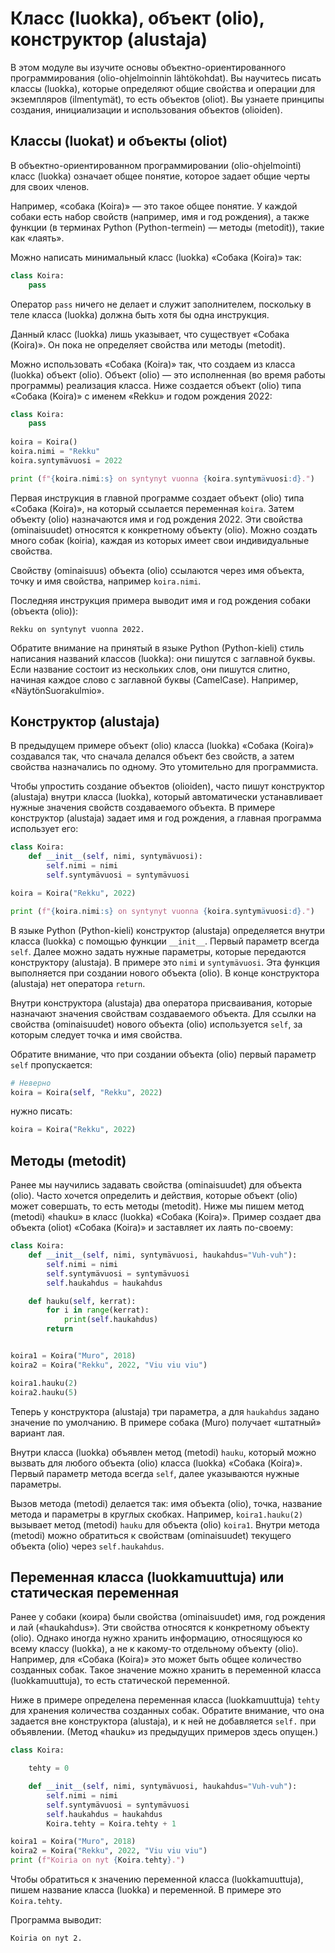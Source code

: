 # Класс (luokka), объект (olio), конструктор (alustaja)

В этом модуле вы изучите основы объектно-ориентированного программирования (olio-ohjelmoinnin lähtökohdat). Вы научитесь писать классы (luokka), которые определяют общие свойства и операции для экземпляров (ilmentymät), то есть объектов (oliot). Вы узнаете принципы создания, инициализации и использования объектов (olioiden).

## Классы (luokat) и объекты (oliot)

В объектно-ориентированном программировании (olio-ohjelmointi) класс (luokka) означает общее понятие, которое задает общие черты для своих членов. 

Например, «собака (Koira)» — это такое общее понятие. У каждой собаки есть набор свойств (например, имя и год рождения), а также функции (в терминах Python (Python-termein) — методы (metodit)), такие как «лаять». 

Можно написать минимальный класс (luokka) «Собака (Koira)» так:

```python
class Koira:
    pass
```

Оператор `pass` ничего не делает и служит заполнителем, поскольку в теле класса (luokka) должна быть хотя бы одна инструкция. 

Данный класс (luokka) лишь указывает, что существует «Собака (Koira)». Он пока не определяет свойства или методы (metodit). 

Можно использовать «Собака (Koira)» так, что создаем из класса (luokka) объект (olio). Объект (olio) — это исполненная (во время работы программы) реализация класса. Ниже создается объект (olio) типа «Собака (Koira)» с именем «Rekku» и годом рождения 2022:

```python
class Koira:
    pass
   
koira = Koira()
koira.nimi = "Rekku"
koira.syntymävuosi = 2022

print (f"{koira.nimi:s} on syntynyt vuonna {koira.syntymävuosi:d}.")
```

Первая инструкция в главной программе создает объект (olio) типа «Собака (Koira)», на который ссылается переменная `koira`. Затем объекту (olio) назначаются имя и год рождения 2022. Эти свойства (ominaisuudet) относятся к конкретному объекту (olio). Можно создать много собак (koiria), каждая из которых имеет свои индивидуальные свойства. 

Свойству (ominaisuus) объекта (olio) ссылаются через имя объекта, точку и имя свойства, например `koira.nimi`. 

Последняя инструкция примера выводит имя и год рождения собаки (obъекта (olio)):

```monospace
Rekku on syntynyt vuonna 2022.
```

Обратите внимание на принятый в языке Python (Python-kieli) стиль написания названий классов (luokka): они пишутся с заглавной буквы. Если название состоит из нескольких слов, они пишутся слитно, начиная каждое слово с заглавной буквы (CamelCase). Например, «NäytönSuorakulmio».

## Конструктор (alustaja)

В предыдущем примере объект (olio) класса (luokka) «Собака (Koira)» создавался так, что сначала делался объект без свойств, а затем свойства назначались по одному. Это утомительно для программиста.

Чтобы упростить создание объектов (olioiden), часто пишут конструктор (alustaja) внутри класса (luokka), который автоматически устанавливает нужные значения свойств создаваемого объекта. В примере конструктор (alustaja) задает имя и год рождения, а главная программа использует его:

```python
class Koira:
    def __init__(self, nimi, syntymävuosi):
        self.nimi = nimi
        self.syntymävuosi = syntymävuosi

koira = Koira("Rekku", 2022)

print (f"{koira.nimi:s} on syntynyt vuonna {koira.syntymävuosi:d}.")
```

В языке Python (Python-kieli) конструктор (alustaja) определяется внутри класса (luokka) с помощью функции `__init__`. Первый параметр всегда `self`. Далее можно задать нужные параметры, которые передаются конструктору (alustaja). В примере это `nimi` и `syntymävuosi`. Эта функция выполняется при создании нового объекта (olio). В конце конструктора (alustaja) нет оператора `return`.

Внутри конструктора (alustaja) два оператора присваивания, которые назначают значения свойствам создаваемого объекта. Для ссылки на свойства (ominaisuudet) нового объекта (olio) используется `self`, за которым следует точка и имя свойства. 

Обратите внимание, что при создании объекта (olio) первый параметр `self` пропускается:

```python
# Неверно
koira = Koira(self, "Rekku", 2022)
```
нужно писать:
```python
koira = Koira("Rekku", 2022)
```

## Методы (metodit)

Ранее мы научились задавать свойства (ominaisuudet) для объекта (olio). Часто хочется определить и действия, которые объект (olio) может совершать, то есть методы (metodit). Ниже мы пишем метод (metodi) «hauku» в класс (luokka) «Собака (Koira)». Пример создает два объекта (oliot) «Собака (Koira)» и заставляет их лаять по-своему:

```python
class Koira:
    def __init__(self, nimi, syntymävuosi, haukahdus="Vuh-vuh"):
        self.nimi = nimi
        self.syntymävuosi = syntymävuosi
        self.haukahdus = haukahdus

    def hauku(self, kerrat):
        for i in range(kerrat):
            print(self.haukahdus)
        return


koira1 = Koira("Muro", 2018)
koira2 = Koira("Rekku", 2022, "Viu viu viu")

koira1.hauku(2)
koira2.hauku(5)
```

Теперь у конструктора (alustaja) три параметра, а для `haukahdus` задано значение по умолчанию. В примере собака (Muro) получает «штатный» вариант лая. 

Внутри класса (luokka) объявлен метод (metodi) `hauku`, который можно вызвать для любого объекта (olio) класса (luokka) «Собака (Koira)». Первый параметр метода всегда `self`, далее указываются нужные параметры. 

Вызов метода (metodi) делается так: имя объекта (olio), точка, название метода и параметры в круглых скобках. Например, `koira1.hauku(2)` вызывает метод (metodi) `hauku` для объекта (olio) `koira1`. Внутри метода (metodi) можно обратиться к свойствам (ominaisuudet) текущего объекта (olio) через `self.haukahdus`.

## Переменная класса (luokkamuuttuja) или статическая переменная

Ранее у собаки (коира) были свойства (ominaisuudet) имя, год рождения и лай («haukahdus»). Эти свойства относятся к конкретному объекту (olio). Однако иногда нужно хранить информацию, относящуюся ко всему классу (luokka), а не к какому-то отдельному объекту (olio). Например, для «Собака (Koira)» это может быть общее количество созданных собак. Такое значение можно хранить в переменной класса (luokkamuuttuja), то есть статической переменной.

Ниже в примере определена переменная класса (luokkamuuttuja) `tehty` для хранения количества созданных собак. Обратите внимание, что она задается вне конструктора (alustaja), и к ней не добавляется `self.` при объявлении. (Метод «hauku» из предыдущих примеров здесь опущен.)

```python
class Koira:

    tehty = 0

    def __init__(self, nimi, syntymävuosi, haukahdus="Vuh-vuh"):
        self.nimi = nimi
        self.syntymävuosi = syntymävuosi
        self.haukahdus = haukahdus
        Koira.tehty = Koira.tehty + 1

koira1 = Koira("Muro", 2018)
koira2 = Koira("Rekku", 2022, "Viu viu viu")
print (f"Koiria on nyt {Koira.tehty}.")
```

Чтобы обратиться к значению переменной класса (luokkamuuttuja), пишем название класса (luokka) и переменной. В примере это `Koira.tehty`.

Программа выводит:

```monospace
Koiria on nyt 2.
```
